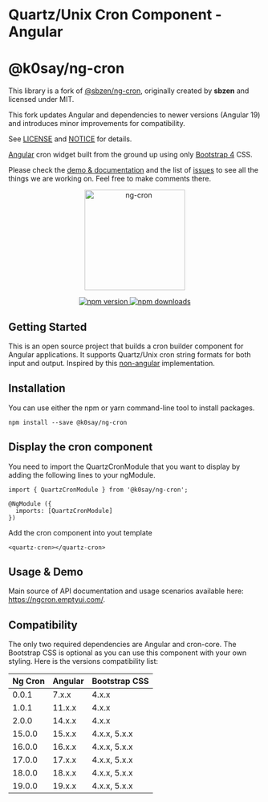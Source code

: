 # Quartz/Unix Cron Component - Angular

# @k0say/ng-cron

This library is a fork of [@sbzen/ng-cron](https://www.npmjs.com/package/@sbzen/ng-cron),
originally created by **sbzen** and licensed under MIT.

This fork updates Angular and dependencies to newer versions (Angular 19) and introduces
minor improvements for compatibility.

See [LICENSE](./LICENSE) and [NOTICE](./NOTICE) for details.

[Angular](https://angular.io/) cron widget built from the ground up using only [Bootstrap 4](https://getbootstrap.com/) CSS.

Please check the [demo & documentation](https://ngcron.emptyui.com/) and the list of
[issues](https://github.com/ua-cron/angular/issues) to see all the things we are working on. Feel free to make comments there.

<p align="center">
	<a href="https://ngcron.emptyui.com/">
		<img
			width="200"
			src="https://res.cloudinary.com/dwkakr4wt/image/upload/v1661086526/cron/ngcron.png"
			alt="ng-cron">
	</a>
</p>

<p align="center">
	<a href="https://badge.fury.io/js/%40k0say%2Fng-cron">
		<img
			src="https://img.shields.io/npm/dm/@k0say/ng-cron.svg?logo=npm&logoColor=fff&label=NPM+package&color=limegreen"
			alt="npm version">
	</a>
	<a href="https://npmjs.org/%40k0say%2Fng-cron">
		<img
			src="https://img.shields.io/npm/v/@k0say/ng-cron.svg?logo=npm&logoColor=fff&label=NPM+package&color=limegreen"
			alt="npm downloads">
	</a>
</p>

## Getting Started

This is an open source project that builds a cron builder component for Angular applications.
It supports Quartz/Unix cron string formats for both input and output.
Inspired by this [non-angular](https://www.freeformatter.com/cron-expression-generator-quartz.html) implementation.

## Installation
You can use either the npm or yarn command-line tool to install packages.
```
npm install --save @k0say/ng-cron
```

## Display the cron component
You need to import the QuartzCronModule that you want to display by adding the following lines to your ngModule.

```
import { QuartzCronModule } from '@k0say/ng-cron';

@NgModule ({
  imports: [QuartzCronModule]
})
```
Add the cron component into yout template
```
<quartz-cron></quartz-cron>
```

## Usage & Demo
Main source of API documentation and usage scenarios available here: https://ngcron.emptyui.com/.


## Compatibility
The only two required dependencies are Angular and cron-core.
The Bootstrap CSS is optional as you can use this component with your own styling.
Here is the versions compatibility list:

| Ng Cron          |    Angular    |  Bootstrap CSS |
| -------------    | ------------- | -------------- |
| 0.0.1            | 7.x.x         | 4.x.x          |
| 1.0.1            | 11.x.x        | 4.x.x          |
| 2.0.0            | 14.x.x        | 4.x.x          |
| 15.0.0           | 15.x.x        | 4.x.x, 5.x.x   |
| 16.0.0           | 16.x.x        | 4.x.x, 5.x.x   |
| 17.0.0           | 17.x.x        | 4.x.x, 5.x.x   |
| 18.0.0           | 18.x.x        | 4.x.x, 5.x.x   |
| 19.0.0           | 19.x.x        | 4.x.x, 5.x.x   |
